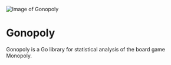 ![Image of Gonopoly](https://raw.githubusercontent.com/LoveMHz/Gonopoly/git-media/header_gonopoly.png)

# Gonopoly

Gonopoly is a Go library for statistical analysis of the board game Monopoly.
